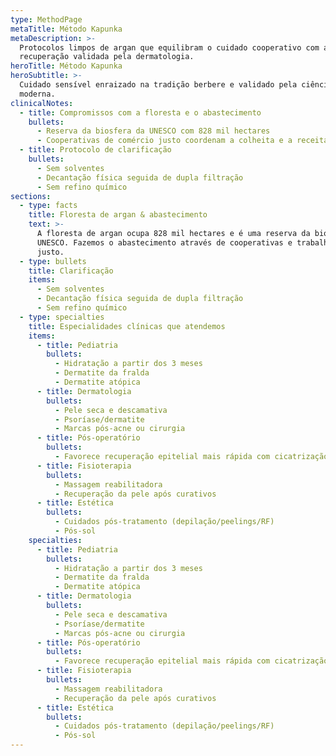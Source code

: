 ```yaml
---
type: MethodPage
metaTitle: Método Kapunka
metaDescription: >-
  Protocolos limpos de argan que equilibram o cuidado cooperativo com a
  recuperação validada pela dermatologia.
heroTitle: Método Kapunka
heroSubtitle: >-
  Cuidado sensível enraizado na tradição berbere e validado pela ciência dérmica
  moderna.
clinicalNotes:
  - title: Compromissos com a floresta e o abastecimento
    bullets:
      - Reserva da biosfera da UNESCO com 828 mil hectares
      - Cooperativas de comércio justo coordenam a colheita e a receita
  - title: Protocolo de clarificação
    bullets:
      - Sem solventes
      - Decantação física seguida de dupla filtração
      - Sem refino químico
sections:
  - type: facts
    title: Floresta de argan & abastecimento
    text: >-
      A floresta de argan ocupa 828 mil hectares e é uma reserva da biosfera da
      UNESCO. Fazemos o abastecimento através de cooperativas e trabalho rural
      justo.
  - type: bullets
    title: Clarificação
    items:
      - Sem solventes
      - Decantação física seguida de dupla filtração
      - Sem refino químico
  - type: specialties
    title: Especialidades clínicas que atendemos
    items:
      - title: Pediatria
        bullets:
          - Hidratação a partir dos 3 meses
          - Dermatite da fralda
          - Dermatite atópica
      - title: Dermatologia
        bullets:
          - Pele seca e descamativa
          - Psoríase/dermatite
          - Marcas pós-acne ou cirurgia
      - title: Pós-operatório
        bullets:
          - Favorece recuperação epitelial mais rápida com cicatrização leve
      - title: Fisioterapia
        bullets:
          - Massagem reabilitadora
          - Recuperação da pele após curativos
      - title: Estética
        bullets:
          - Cuidados pós-tratamento (depilação/peelings/RF)
          - Pós-sol
    specialties:
      - title: Pediatria
        bullets:
          - Hidratação a partir dos 3 meses
          - Dermatite da fralda
          - Dermatite atópica
      - title: Dermatologia
        bullets:
          - Pele seca e descamativa
          - Psoríase/dermatite
          - Marcas pós-acne ou cirurgia
      - title: Pós-operatório
        bullets:
          - Favorece recuperação epitelial mais rápida com cicatrização leve
      - title: Fisioterapia
        bullets:
          - Massagem reabilitadora
          - Recuperação da pele após curativos
      - title: Estética
        bullets:
          - Cuidados pós-tratamento (depilação/peelings/RF)
          - Pós-sol
---
```

